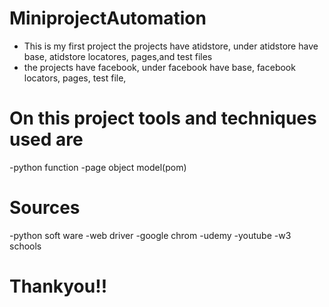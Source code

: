# MiniprojectAutomation
* This is my first project 
the projects have atidstore,
under atidstore have base, atidstore locatores, pages,and test files
* the projects have facebook,
under facebook have base, facebook locators, pages, test file,
# On this project tools and techniques used are
-python function 
-page object model(pom)
# Sources
-python soft ware 
-web driver
-google chrom
-udemy
-youtube
-w3 schools
# Thankyou!!
    
